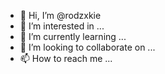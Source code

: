 - 👋 Hi, I’m @rodzxkie
- 👀 I’m interested in ...
- 🌱 I’m currently learning ...
- 💞️ I’m looking to collaborate on ...
- 📫 How to reach me ...

<!---
rodzxkie/rodzxkie is a ✨ special ✨ repository because its `README.md` (this file) appears on your GitHub profile.
You can click the Preview link to take a look at your changes.
--->
